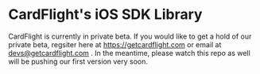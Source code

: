 CardFlight's iOS SDK Library
============================
CardFlight is currently in private beta. If you would like to get a hold of our private beta, regsiter here 
at https://getcardflight.com or email at devs@getcardflight.com . In the meantime, please watch this repo as well will be pushing our first version very soon.
